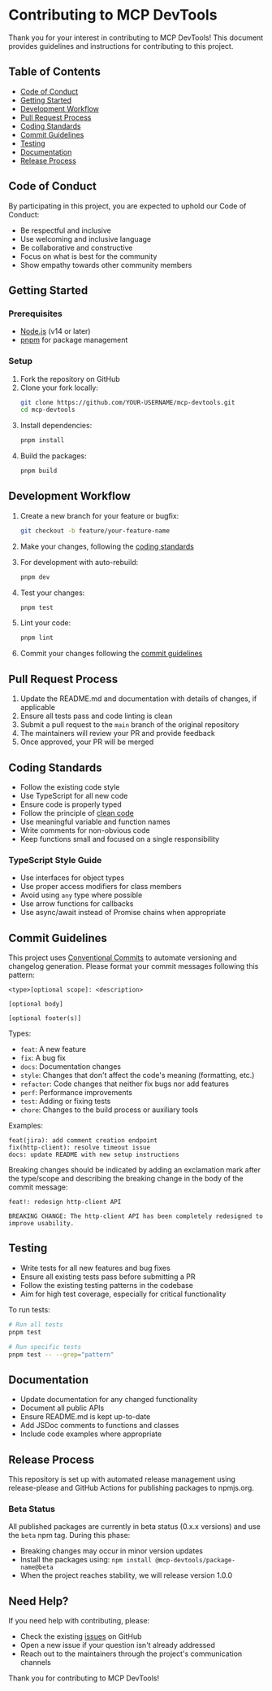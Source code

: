 # Contributing to MCP DevTools

Thank you for your interest in contributing to MCP DevTools! This document provides guidelines and instructions for contributing to this project.

## Table of Contents

- [Code of Conduct](#code-of-conduct)
- [Getting Started](#getting-started)
- [Development Workflow](#development-workflow)
- [Pull Request Process](#pull-request-process)
- [Coding Standards](#coding-standards)
- [Commit Guidelines](#commit-guidelines)
- [Testing](#testing)
- [Documentation](#documentation)
- [Release Process](#release-process)

## Code of Conduct

By participating in this project, you are expected to uphold our Code of Conduct:

- Be respectful and inclusive
- Use welcoming and inclusive language
- Be collaborative and constructive
- Focus on what is best for the community
- Show empathy towards other community members

## Getting Started

### Prerequisites

- [Node.js](https://nodejs.org/) (v14 or later)
- [pnpm](https://pnpm.io/) for package management

### Setup

1. Fork the repository on GitHub
2. Clone your fork locally:
   ```bash
   git clone https://github.com/YOUR-USERNAME/mcp-devtools.git
   cd mcp-devtools
   ```
3. Install dependencies:
   ```bash
   pnpm install
   ```
4. Build the packages:
   ```bash
   pnpm build
   ```

## Development Workflow

1. Create a new branch for your feature or bugfix:
   ```bash
   git checkout -b feature/your-feature-name
   ```
2. Make your changes, following the [coding standards](#coding-standards)

3. For development with auto-rebuild:

   ```bash
   pnpm dev
   ```

4. Test your changes:

   ```bash
   pnpm test
   ```

5. Lint your code:

   ```bash
   pnpm lint
   ```

6. Commit your changes following the [commit guidelines](#commit-guidelines)

## Pull Request Process

1. Update the README.md and documentation with details of changes, if applicable
2. Ensure all tests pass and code linting is clean
3. Submit a pull request to the `main` branch of the original repository
4. The maintainers will review your PR and provide feedback
5. Once approved, your PR will be merged

## Coding Standards

- Follow the existing code style
- Use TypeScript for all new code
- Ensure code is properly typed
- Follow the principle of [clean code](https://github.com/ryanmcdermott/clean-code-javascript)
- Use meaningful variable and function names
- Write comments for non-obvious code
- Keep functions small and focused on a single responsibility

### TypeScript Style Guide

- Use interfaces for object types
- Use proper access modifiers for class members
- Avoid using `any` type where possible
- Use arrow functions for callbacks
- Use async/await instead of Promise chains when appropriate

## Commit Guidelines

This project uses [Conventional Commits](https://www.conventionalcommits.org/) to automate versioning and changelog generation. Please format your commit messages following this pattern:

```
<type>[optional scope]: <description>

[optional body]

[optional footer(s)]
```

Types:

- `feat`: A new feature
- `fix`: A bug fix
- `docs`: Documentation changes
- `style`: Changes that don't affect the code's meaning (formatting, etc.)
- `refactor`: Code changes that neither fix bugs nor add features
- `perf`: Performance improvements
- `test`: Adding or fixing tests
- `chore`: Changes to the build process or auxiliary tools

Examples:

```
feat(jira): add comment creation endpoint
fix(http-client): resolve timeout issue
docs: update README with new setup instructions
```

Breaking changes should be indicated by adding an exclamation mark after the type/scope and describing the breaking change in the body of the commit message:

```
feat!: redesign http-client API

BREAKING CHANGE: The http-client API has been completely redesigned to improve usability.
```

## Testing

- Write tests for all new features and bug fixes
- Ensure all existing tests pass before submitting a PR
- Follow the existing testing patterns in the codebase
- Aim for high test coverage, especially for critical functionality

To run tests:

```bash
# Run all tests
pnpm test

# Run specific tests
pnpm test -- --grep="pattern"
```

## Documentation

- Update documentation for any changed functionality
- Document all public APIs
- Ensure README.md is kept up-to-date
- Add JSDoc comments to functions and classes
- Include code examples where appropriate

## Release Process

This repository is set up with automated release management using release-please and GitHub Actions for publishing packages to npmjs.org.

### Beta Status

All published packages are currently in beta status (0.x.x versions) and use the `beta` npm tag. During this phase:

- Breaking changes may occur in minor version updates
- Install the packages using: `npm install @mcp-devtools/package-name@beta`
- When the project reaches stability, we will release version 1.0.0

## Need Help?

If you need help with contributing, please:

- Check the existing [issues](https://github.com/modelcontextprotocol/mcp-devtools/issues) on GitHub
- Open a new issue if your question isn't already addressed
- Reach out to the maintainers through the project's communication channels

Thank you for contributing to MCP DevTools!
